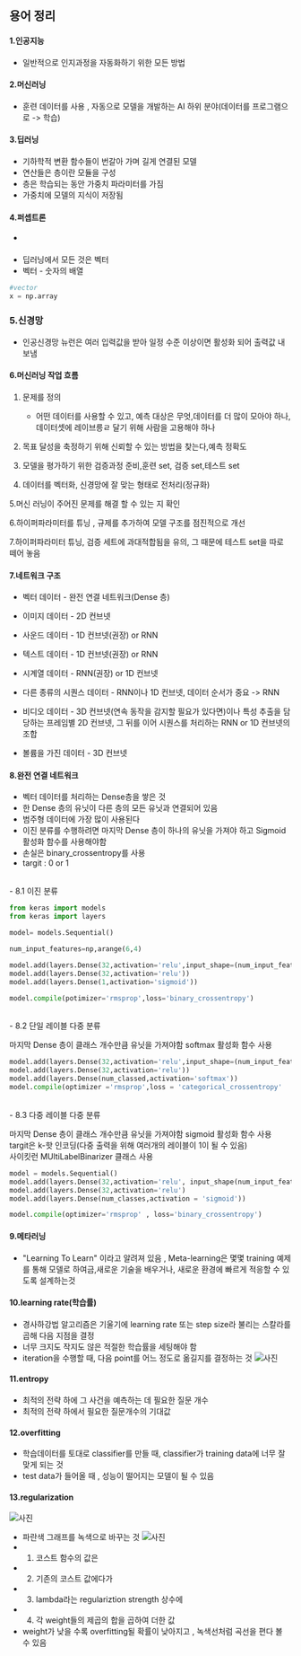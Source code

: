 ## 용어 정리

#### 1.인공지능 
- 일반적으로 인지과정을 자동화하기 위한 모든 방법

#### 2.머신러닝
- 훈련 데이터를 사용 , 자동으로 모델을 개발하는 AI 하위 분야(데이터를 프로그램으로 -> 학습)

#### 3.딥러닝
- 기하학적 변환 함수들이 번갈아 가며 길게 연결된 모델
- 연산들은 층이란 모듈을 구성
- 층은 학습되는 동안 가중치 파라미터를 가짐
- 가중치에 모델의 지식이 저장됨


#### 4.퍼셉트론
-

#### 


- 딥러닝에서 모든 것은 벡터
- 벡터 - 숫자의 배열
```python
#vector
x = np.array
```

### 5.신경망
- 인공신경망 뉴런은 여러 입력값을 받아 일정 수준 이상이면 활성화 되어 출력값 내보냄


#### 6.머신러닝 작업 흐름
1. 문제를 정의
	- 어떤 데이터를 사용할 수 있고, 예측 대상은 무엇,데이터를 더 많이 모아야 하나, 데이터셋에 레이브릉ㄹ 달기 위해 사람을 고용해야 하나

2. 목표 달성을 축정하기 위해 신뢰할 수 있는 방법을 찾는다,예측 정확도

3. 모델을 평가하기 위한 검증과정 준비,훈련 set, 검증 set,테스트 set

4. 데이터를 벡터화, 신경망에 잘 맞는 형태로 전처리(정규화)

5.머신 러닝이 주어진 문제를 해결 할 수 있는 지 확인

6.하이퍼파라미터를 튜닝 , 규제를 추가하여 모델 구조를 점진적으로 개선

7.하이퍼파라미터 튜닝, 검증 세트에 과대적합됨을 유의, 그 때문에 테스트 set을 따로 떼어 놓음



#### 7.네트워크 구조

- 벡터 데이터 - 완전 연결 네트워크(Dense 층)

- 이미지 데이터 - 2D 컨브넷

- 사운드 데이터 - 1D 컨브넷(권장) or RNN

- 텍스트 데이터 - 1D 컨브넷(권장) or RNN

- 시계열 데이터 - RNN(권장) or 1D 컨브넷

- 다른 종류의 시퀀스 데이터 - RNN이나 1D 컨브넷, 데이터 순서가 중요 -> RNN

- 비디오 데이터 - 3D 컨브넷(연속 동작을 감지할 필요가 있다면)이나 특성 추출을 담당하는 프레임별 2D 컨브넷, 그 뒤를 이어 시퀀스를 처리하는 RNN or 1D 컨브넷의 조합

- 볼륨을 가진 데이터 - 3D 컨브넷

#### 8.완전 연결 네트워크

- 벡터 데이터를 처리하는 Dense층을 쌓은 것
- 한 Dense 층의 유닛이 다른 층의 모든 유닛과 연결되어 있음
- 범주형 데이터에 가장 많이 사용된다
- 이진 분류를 수행하려면 마지막 Dense 층이 하나의 유닛을 가져야 하고 Sigmoid 활성화 함수를 사용해야함
- 손실은 binary_crossentropy를 사용
- targit : 0 or 1
<br>
- 8.1 이진 분류

```python
from keras import models
from keras import layers

model= models.Sequential()

num_input_features=np,arange(6,4)

model.add(layers.Dense(32,activation='relu',input_shape=(num_input_features,)))
model.add(layers.Dense(32,activation='relu'))
model.add(layers.Dense(1,activation='sigmoid'))

model.compile(potimizer='rmsprop',loss='binary_crossentropy')
```
<br>
- 8.2 단일 레이블 다중 분류

마지막 Dense 층이 클래스 개수만큼 유닛을 가져야함
softmax 활성화 함수 사용


```python
model.add(layers.Dense(32,activation='relu',input_shape=(num_input_features,)))
model.add(layers.Dense(32,activation='relu'))
model.add(layers.Dense(num_classed,activation='softmax'))
model.compile(optimizer ='rmsprop',loss = 'categorical_crossentropy'
```
<br>
- 8.3 다중 레이블 다중 분류

마지막 Dense 층이 클래스 개수만큼 유닛을 가져야함
sigmoid 활성화 함수 사용
targit은 k-핫 인코딩(다중 출력을 위해 여러개의 레이블이 1이 될 수 있음)
<br>
사이킷런 MUltiLabelBinarizer 클래스 사용


```python
model = models.Sequential()
model.add(layers.Dense(32,activation='relu', input_shape(num_input_features,)))
model.add(layers.Dense(32,activation='relu')
model.add(layers.Dense(num_classes,activation = 'sigmoid'))

model.compile(optimizer='rmsprop' , loss='binary_crossentropy')
```

#### 9.메타러닝
- "Learning To Learn" 이라고 알려져 있음 , Meta-learning은 몇몇 training 예제를 통해 모델로 하여금,새로운 기술을 배우거나, 새로운 환경에 빠르게 적응할 수 있도록 설계하는것


#### 10.learning rate(학습률)
- 경사하강법 알고리즘은 기울기에 learning rate 또는 step size라 불리는 스칼라를 곱해 다음 지점을 결정
- 너무 크지도 작지도 않은 적절한 학습률을 세팅해야 함
- iteration을 수행할 때, 다음 point를 어느 정도로 옮길지를 결정하는 것
![사진](https://m.blog.naver.com/PostView.nhn?blogId=cattree_studio&logNo=220703210504&proxyReferer=https:%2F%2Fwww.google.com%2F#)

#### 11.entropy
- 최적의 전략 하에 그 사건을 예측하는 데 필요한 질문 개수
- 최적의 전략 하에서 필요한 질문개수의 기대값

#### 12.overfitting
- 학습데이터를 토대로 classifier를 만들 때, classifier가 training data에 너무 잘맞게 되는 것
- test data가 들어올 때 , 성능이 떨어지는 모델이 될 수 있음

#### 13.regularization
![사진](https://m.blog.naver.com/PostView.nhn?blogId=cattree_studio&logNo=220703210504&proxyReferer=https:%2F%2Fwww.google.com%2F#)
- 파란색 그래프를 녹색으로 바꾸는 것
![사진](https://m.blog.naver.com/PostView.nhn?blogId=cattree_studio&logNo=220703210504&proxyReferer=https:%2F%2Fwww.google.com%2F#)
- 1. 코스트 함수의 값은
- 2. 기존의 코스트 값에다가
- 3. lambda라는 regulariztion strength 상수에
- 4. 각 weight들의 제곱의 합을 곱하여 더한 값
- weight가 낮을 수록 overfitting될 확률이 낮아지고 , 녹색선처럼 곡선을 편다 볼 수 있음


```

